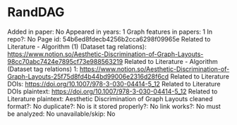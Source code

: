 # RandDAG

Added in paper: No
Appeared in years: 1
Graph features in papers: 1
In repo?: No
Page id: 54b6ed8fdecb4256b2cca6298f09965e
Related to Literature - Algorithm (1) (Dataset tag relations): https://www.notion.so/Aesthetic-Discrimination-of-Graph-Layouts-98cc70abc7424e7895cf73e988563219
Related to Literature - Algorithm (Dataset tag relations) 1: https://www.notion.so/Aesthetic-Discrimination-of-Graph-Layouts-25f75d8fd4b44bd99006e2316d28f6cd
Related to Literature DOIs: https://doi.org/10.1007/978-3-030-04414-5_12
Related to Literature DOIs plaintext: https://doi.org/10.1007/978-3-030-04414-5_12
Related to Literature plaintext: Aesthetic Discrimination of Graph Layouts
cleaned format?: No
duplicate?: No
is it stored properly?: No
link works?: No
must be analyzed: No
unavailable/skip: No